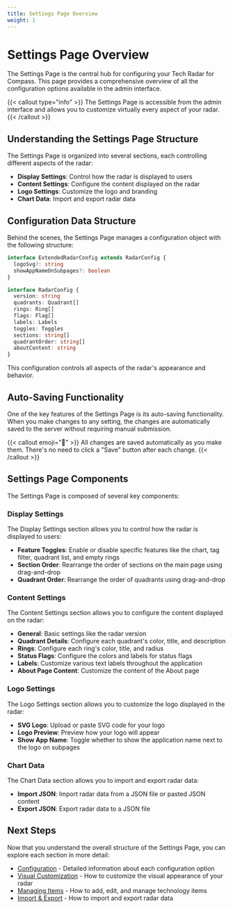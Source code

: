```yaml
---
title: Settings Page Overview
weight: 1
---
```


# Settings Page Overview

The Settings Page is the central hub for configuring your Tech Radar for Compass. This page provides a comprehensive overview of all the configuration options available in the admin interface.

{{< callout type="info" >}}
The Settings Page is accessible from the admin interface and allows you to customize virtually every aspect of your radar.
{{< /callout >}}

## Understanding the Settings Page Structure

The Settings Page is organized into several sections, each controlling different aspects of the radar:

- **Display Settings**: Control how the radar is displayed to users
- **Content Settings**: Configure the content displayed on the radar
- **Logo Settings**: Customize the logo and branding
- **Chart Data**: Import and export radar data

## Configuration Data Structure

Behind the scenes, the Settings Page manages a configuration object with the following structure:

```typescript
interface ExtendedRadarConfig extends RadarConfig {
  logoSvg?: string
  showAppNameOnSubpages?: boolean
}

interface RadarConfig {
  version: string
  quadrants: Quadrant[]
  rings: Ring[]
  flags: Flag[]
  labels: Labels
  toggles: Toggles
  sections: string[]
  quadrantOrder: string[]
  aboutContent: string
}
```

This configuration controls all aspects of the radar's appearance and behavior.

## Auto-Saving Functionality

One of the key features of the Settings Page is its auto-saving functionality. When you make changes to any setting, the changes are automatically saved to the server without requiring manual submission.

{{< callout emoji="💾" >}}
All changes are saved automatically as you make them. There's no need to click a "Save" button after each change.
{{< /callout >}}

## Settings Page Components

The Settings Page is composed of several key components:

### Display Settings

The Display Settings section allows you to control how the radar is displayed to users:

- **Feature Toggles**: Enable or disable specific features like the chart, tag filter, quadrant list, and empty rings
- **Section Order**: Rearrange the order of sections on the main page using drag-and-drop
- **Quadrant Order**: Rearrange the order of quadrants using drag-and-drop

### Content Settings

The Content Settings section allows you to configure the content displayed on the radar:

- **General**: Basic settings like the radar version
- **Quadrant Details**: Configure each quadrant's color, title, and description
- **Rings**: Configure each ring's color, title, and radius
- **Status Flags**: Configure the colors and labels for status flags
- **Labels**: Customize various text labels throughout the application
- **About Page Content**: Customize the content of the About page

### Logo Settings

The Logo Settings section allows you to customize the logo displayed in the radar:

- **SVG Logo**: Upload or paste SVG code for your logo
- **Logo Preview**: Preview how your logo will appear
- **Show App Name**: Toggle whether to show the application name next to the logo on subpages

### Chart Data

The Chart Data section allows you to import and export radar data:

- **Import JSON**: Import radar data from a JSON file or pasted JSON content
- **Export JSON**: Export radar data to a JSON file

## Next Steps

Now that you understand the overall structure of the Settings Page, you can explore each section in more detail:

- [Configuration](../configuration/) - Detailed information about each configuration option
- [Visual Customization](../customization/) - How to customize the visual appearance of your radar
- [Managing Items](../managing-items/) - How to add, edit, and manage technology items
- [Import & Export](../import-export/) - How to import and export radar data 